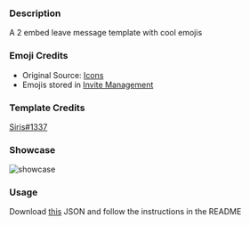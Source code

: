 ### Description

A 2 embed leave message template with cool emojis

### Emoji Credits

- Original Source: [Icons](https://discord.gg/gpkNkYKr8G)
- Emojis stored in [Invite Management](https://discord.gg/EdT6KNmxSD)

### Template Credits

[Siris#1337](https://discord.com/users/581451736305106985)

### Showcase

![showcase](assets/2embeds.png 'Showcase')

### Usage

Download [this](assets/2embeds.json) JSON and follow the instructions in the README